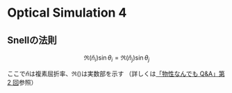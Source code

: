 # Optical Simulation 4
## Snellの法則
```math
\Re(\check{n}_i)\sin\theta_i = \Re(\check{n}_j)\sin\theta_j
```
ここで$\check{n}$は複素屈折率、$\Re()$は実数部を示す
（詳しくは[「物性なんでも Q&A」第 2 回](https://home.sato-gallery.com/research/crystal_letters_nandemoQA(2).pdf)参照）
